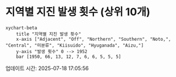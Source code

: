 # 지역별 지진 발생 횟수 (상위 10개)

```mermaid
xychart-beta
    title "지역별 지진 발생 횟수"
    x-axis ["Adjacent", "Off", "Northern", "Southern", "Noto,", "Central", "미분류", "Kiisuido", "Hyuganada", "Aizu,"]
    y-axis "발생 횟수" 0 --> 1952
    bar [1950, 66, 13, 12, 7, 6, 6, 5, 5, 5]
```

업데이트 시간: 2025-07-18 17:05:56
